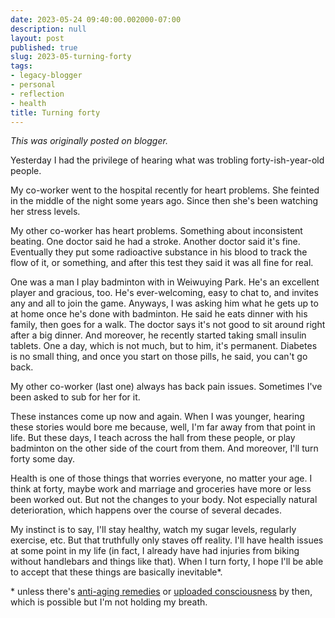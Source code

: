 ```yaml
---
date: 2023-05-24 09:40:00.002000-07:00
description: null
layout: post
published: true
slug: 2023-05-turning-forty
tags:
- legacy-blogger
- personal
- reflection
- health
title: Turning forty
---
```



*This was originally posted on blogger.*

Yesterday I had the privilege of hearing what was trobling forty-ish-year-old people.

My co-worker went to the hospital recently for heart problems. She feinted in the middle of the night some years ago. Since then she's been watching her stress levels.

My other co-worker has heart problems. Something about inconsistent beating. One doctor said he had a stroke. Another doctor said it's fine. Eventually they put some radioactive substance in his blood to track the flow of it, or something, and after this test they said it was all fine for real.

One was a man I play badminton with in Weiwuying Park. He's an
excellent player and gracious, too. He's ever-welcoming, easy to chat
to, and invites any and all to join the game. Anyways, I was asking him
what he gets up to at home once he's done with badminton. He said he
eats dinner with his family, then goes for a walk. The doctor says it's
not good to sit around right after a big dinner. And moreover, he
recently started taking small insulin tablets. One a day, which is not
much, but to him, it's permanent. Diabetes is no small thing, and once
you start on those pills, he said, you can't go back.

My other co-worker (last one) always has back pain issues. Sometimes I've been asked to sub for her for it.

These instances come up now and again. When I was younger, hearing these stories would bore me because, well, I'm far away from that point in life. But these days, I teach across the hall from these people, or play badminton on the other side of the court from them. And moreover, I'll turn forty some day.

Health is one of those things that worries everyone, no matter your age. I think at forty, maybe work and marriage and groceries have more or less been worked out. But not the changes to your body. Not especially natural deterioration, which happens over the course of several decades.

My instinct is to say, I'll stay healthy, watch my sugar levels, regularly exercise, etc. But that truthfully only staves off reality. I'll have health issues at some point in my life (in fact, I already have had injuries from biking without handlebars and things like that). When I turn forty, I hope I'll be able to accept that these things are basically inevitable\*.

\* unless there's [anti-aging remedies](https://www.sens.org/about-us/) or [uploaded consciousness](https://en.wikipedia.org/wiki/Mind_uploading) by then, which is possible but I'm not holding my breath.   


